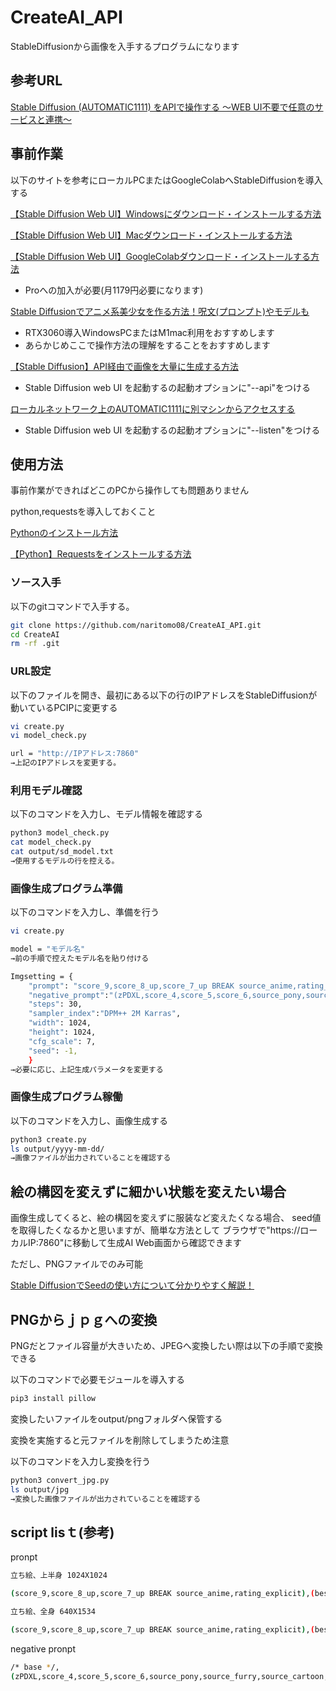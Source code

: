 # CreateAI_API

StableDiffusionから画像を入手するプログラムになります

## 参考URL

[Stable Diffusion (AUTOMATIC1111) をAPIで操作する ～WEB UI不要で任意のサービスと連携～](https://note.com/rcat999/n/n1beb8d75d334#549b1d65-7771-4478-9578-af0377abb956)

## 事前作業

以下のサイトを参考にローカルPCまたはGoogleColabへStableDiffusionを導入する

[【Stable Diffusion Web UI】Windowsにダウンロード・インストールする方法](https://soroban.highreso.jp/article/article-036)

[【Stable Diffusion Web UI】Macダウンロード・インストールする方法](https://soroban.highreso.jp/article/article-037)

[【Stable Diffusion Web UI】GoogleColabダウンロード・インストールする方法](https://soroban.highreso.jp/article/article-037)

* Proへの加入が必要(月1179円必要になります)

[Stable Diffusionでアニメ系美少女を作る方法！呪文(プロンプト)やモデルも](https://romptn.com/article/6236)

* RTX3060導入WindowsPCまたはM1mac利用をおすすめします
* あらかじめここで操作方法の理解をすることをおすすめします

[【Stable Diffusion】API経由で画像を大量に生成する方法](https://product.plex.co.jp/entry/stable-diffusion-via-api)

* Stable Diffusion web UI を起動するの起動オプションに"--api"をつける

[ローカルネットワーク上のAUTOMATIC1111に別マシンからアクセスする](https://qiita.com/kume_negitoro/items/2e4f667cf6e0aee9fab4)

* Stable Diffusion web UI を起動するの起動オプションに"--listen"をつける

## 使用方法

事前作業ができればどこのPCから操作しても問題ありません

python,requestsを導入しておくこと

[Pythonのインストール方法](https://www.klv.co.jp/corner/python-opencv-python-install.html)

[【Python】Requestsをインストールする方法](https://pg-chain.com/python-requests-install)

### ソース入手

以下のgitコマンドで入手する。

```bash
git clone https://github.com/naritomo08/CreateAI_API.git
cd CreateAI
rm -rf .git
```

### URL設定

以下のファイルを開き、最初にある以下の行のIPアドレスをStableDiffusionが動いているPCIPに変更する

```bash
vi create.py
vi model_check.py

url = "http://IPアドレス:7860"
→上記のIPアドレスを変更する。
```

### 利用モデル確認

以下のコマンドを入力し、モデル情報を確認する

```bash
python3 model_check.py
cat model_check.py
cat output/sd_model.txt
→使用するモデルの行を控える。
```

### 画像生成プログラム準備

以下のコマンドを入力し、準備を行う

```bash
vi create.py

model = "モデル名"
→前の手順で控えたモデル名を貼り付ける

Imgsetting = {
	"prompt": "score_9,score_8_up,score_7_up BREAK source_anime,rating_explicit,(best quality, masterpiece, uncensored, high quality, ultra detailed, extremely detailed CG, beautiful face, beautiful eyes, beautiful hair, kawaii:1.2),1girl,solo,long hair,green hair,blue eyes,tanned skin,beach,at midnight,arms up behind,kind_smile,portrait,medium breasts,shirt",
	"negative_prompt":"(zPDXL,score_4,score_5,score_6,source_pony,source_furry,source_cartoon,lowres,bad anatomy,bad hands,censored,text,error,missing fingers,extra digit,fewer digits,cropped,worst quality,low quality,normal quality,jpeg artifacts,signature,watermark,username,blurry,artist name,messy color,deformed fingers,bad,distracted,hyper realistic),nsfw,nude",
	"steps": 30,
	"sampler_index":"DPM++ 2M Karras",
	"width": 1024,
	"height": 1024,
	"cfg_scale": 7,
	"seed": -1,
	}
→必要に応じ、上記生成パラメータを変更する
```

### 画像生成プログラム稼働

以下のコマンドを入力し、画像生成する

```bash
python3 create.py
ls output/yyyy-mm-dd/
→画像ファイルが出力されていることを確認する
```

## 絵の構図を変えずに細かい状態を変えたい場合

画像生成してくると、絵の構図を変えずに服装など変えたくなる場合、
seed値を取得したくなるかと思いますが、簡単な方法として
ブラウザで"https://ローカルIP:7860"に移動して生成AI
Web画面から確認できます

ただし、PNGファイルでのみ可能

[Stable DiffusionでSeedの使い方について分かりやすく解説！](https://ai-illust-kouryaku.com/?p=4000#index_id1)

## PNGからｊｐｇへの変換

PNGだとファイル容量が大きいため、JPEGへ変換したい際は以下の手順で変換できる

以下のコマンドで必要モジュールを導入する

```bash
pip3 install pillow
```

変換したいファイルをoutput/pngフォルダへ保管する

変換を実施すると元ファイルを削除してしまうため注意

以下のコマンドを入力し変換を行う

```bash
python3 convert_jpg.py
ls output/jpg
→変換した画像ファイルが出力されていることを確認する
```

## script lisｔ(参考)

pronpt

```bash
立ち絵、上半身 1024X1024

(score_9,score_8_up,score_7_up BREAK source_anime,rating_explicit),(best quality, masterpiece, uncensored, high quality, ultra detailed, extremely detailed CG, beautiful face, beautiful eyes, beautiful hair, kawaii),1girl,long hair,green hair,blue eyes,tanned skin,beach,arms up behind,kind_smile,portrait,medium breasts,black o-ring_bikini

立ち絵、全身 640X1534

(score_9,score_8_up,score_7_up BREAK source_anime,rating_explicit),(best quality, masterpiece, uncensored, high quality, ultra detailed,extremely detailed CG,beautiful face, beautiful eyes, beautiful hair, kawaii),1girl,blue hair,long hair,straight hair,red eyes,longeyelashes,drooping eyes,medium breasts,frontview,full_shot,kind_smile,arms_behind_back,school_uniform
```

negative pronpt

```bash
/* base */,
(zPDXL,score_4,score_5,score_6,source_pony,source_furry,source_cartoon,lowres,bad anatomy,bad hands,censored,text,error,missing fingers,extra digit,fewer digits,cropped,worst quality,low quality,normal quality,jpeg artifacts,signature,watermark,username,blurry,artist name,messy color,deformed fingers,bad,distracted,hyper realistic),(nsfw,nude,nippless,public hair,revealing clothes,bed,on bed,bed room,private parts,take off clothes),
```
